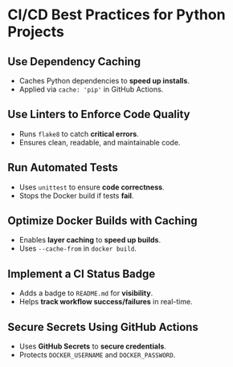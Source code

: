 # CI/CD Best Practices for Python Projects

## Use Dependency Caching

- Caches Python dependencies to **speed up installs**.
- Applied via `cache: 'pip'` in GitHub Actions.

## Use Linters to Enforce Code Quality

- Runs `flake8` to catch **critical errors**.
- Ensures clean, readable, and maintainable code.

## Run Automated Tests

- Uses `unittest` to ensure **code correctness**.
- Stops the Docker build if tests **fail**.

## Optimize Docker Builds with Caching

- Enables **layer caching** to **speed up builds**.
- Uses `--cache-from` in `docker build`.

## Implement a CI Status Badge

- Adds a badge to `README.md` for **visibility**.
- Helps **track workflow success/failures** in real-time.

## Secure Secrets Using GitHub Actions

- Uses **GitHub Secrets** to **secure credentials**.
- Protects `DOCKER_USERNAME` and `DOCKER_PASSWORD`.

